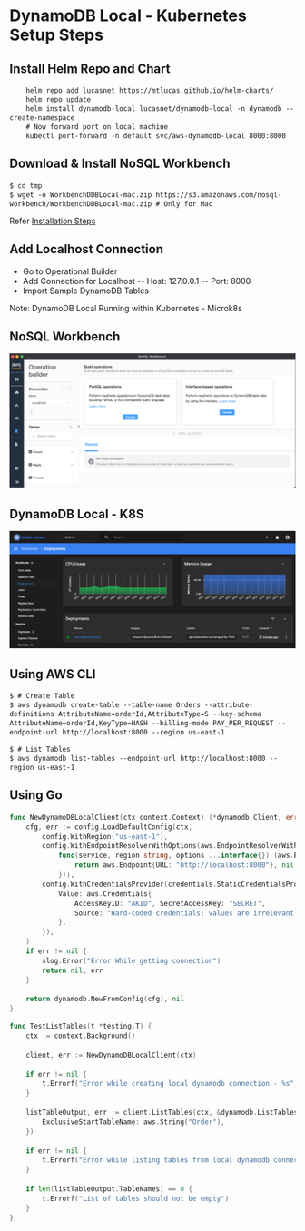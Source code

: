 # DynamoDB Local - Kubernetes Setup Steps

## Install Helm Repo and Chart

```
    helm repo add lucasnet https://mtlucas.github.io/helm-charts/
    helm repo update
    helm install dynamodb-local lucasnet/dynamodb-local -n dynamodb --create-namespace
    # Now forward port on local machine
    kubectl port-forward -n default svc/aws-dynamodb-local 8000:8000
```

## Download & Install NoSQL Workbench

```
$ cd tmp
$ wget -o WorkbenchDDBLocal-mac.zip https://s3.amazonaws.com/nosql-workbench/WorkbenchDDBLocal-mac.zip # Only for Mac
```
Refer [Installation Steps](https://docs.aws.amazon.com/amazondynamodb/latest/developerguide/workbench.settingup.install.html)

## Add Localhost Connection

- Go to Operational Builder
- Add Connection for Localhost
-- Host: 127.0.0.1
-- Port: 8000
- Import Sample DynamoDB Tables

Note: DynamoDB Local Running within Kubernetes - Microk8s

## NoSQL Workbench

![NoSQL Workbench](./docs/images/nosql-workbench.png "NoSQL Workbench")

## DynamoDB Local - K8S

![DynamoDB Local K8S](./docs/images/dynamodb-local-k8s.png "DynamoDB Local")

## Using AWS CLI

```
$ # Create Table
$ aws dynamodb create-table --table-name Orders --attribute-definitions AttributeName=orderId,AttributeType=S --key-schema AttributeName=orderId,KeyType=HASH --billing-mode PAY_PER_REQUEST --endpoint-url http://localhost:8000 --region us-east-1
```

```
$ # List Tables
$ aws dynamodb list-tables --endpoint-url http://localhost:8000 --region us-east-1
```

## Using Go

```go
func NewDynamoDBLocalClient(ctx context.Context) (*dynamodb.Client, error) {
	cfg, err := config.LoadDefaultConfig(ctx,
		config.WithRegion("us-east-1"),
		config.WithEndpointResolverWithOptions(aws.EndpointResolverWithOptionsFunc(
			func(service, region string, options ...interface{}) (aws.Endpoint, error) {
				return aws.Endpoint{URL: "http://localhost:8000"}, nil
			})),
		config.WithCredentialsProvider(credentials.StaticCredentialsProvider{
			Value: aws.Credentials{
				AccessKeyID: "AKID", SecretAccessKey: "SECRET",
				Source: "Hard-coded credentials; values are irrelevant for local DynamoDB",
			},
		}),
	)
	if err != nil {
		slog.Error("Error While getting connection")
		return nil, err
	}

	return dynamodb.NewFromConfig(cfg), nil
}
```

```go
func TestListTables(t *testing.T) {
	ctx := context.Background()

	client, err := NewDynamoDBLocalClient(ctx)

	if err != nil {
		t.Errorf("Error while creating local dynamodb connection - %s", err)
	}

	listTableOutput, err := client.ListTables(ctx, &dynamodb.ListTablesInput{
		ExclusiveStartTableName: aws.String("Order"),
	})

	if err != nil {
		t.Errorf("Error while listing tables from local dynamodb connection - %s", err)
	}

	if len(listTableOutput.TableNames) == 0 {
		t.Errorf("List of tables should not be empty")
	}
}
```
